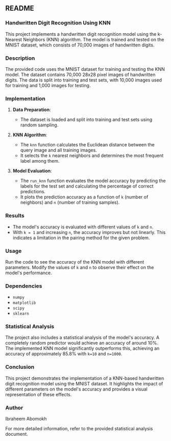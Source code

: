 ## README

### Handwritten Digit Recognition Using KNN

This project implements a handwritten digit recognition model using the k-Nearest Neighbors (KNN) algorithm. The model is trained and tested on the MNIST dataset, which consists of 70,000 images of handwritten digits.

### Description

The provided code uses the MNIST dataset for training and testing the KNN model. The dataset contains 70,000 28x28 pixel images of handwritten digits. The data is split into training and test sets, with 10,000 images used for training and 1,000 images for testing.

### Implementation

1. **Data Preparation**:
   - The dataset is loaded and split into training and test sets using random sampling.
   
2. **KNN Algorithm**:
   - The `knn` function calculates the Euclidean distance between the query image and all training images.
   - It selects the `k` nearest neighbors and determines the most frequent label among them.
   
3. **Model Evaluation**:
   - The `run_knn` function evaluates the model accuracy by predicting the labels for the test set and calculating the percentage of correct predictions.
   - It plots the prediction accuracy as a function of `k` (number of neighbors) and `n` (number of training samples).

### Results

- The model's accuracy is evaluated with different values of `k` and `n`.
- With `k = 1` and increasing `n`, the accuracy improves but not linearly. This indicates a limitation in the pairing method for the given problem.

### Usage

Run the code to see the accuracy of the KNN model with different parameters. Modify the values of `k` and `n` to observe their effect on the model's performance.

### Dependencies

- `numpy`
- `matplotlib`
- `scipy`
- `sklearn`

### Statistical Analysis

The project also includes a statistical analysis of the model's accuracy. A completely random predictor would achieve an accuracy of around 10%. The implemented KNN model significantly outperforms this, achieving an accuracy of approximately 85.8% with `k=10` and `n=1000`.

### Conclusion

This project demonstrates the implementation of a KNN-based handwritten digit recognition model using the MNIST dataset. It highlights the impact of different parameters on the model's accuracy and provides a visual representation of these effects.

### Author

Ibraheem Abomokh

For more detailed information, refer to the provided statistical analysis document.
